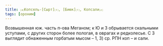 ```yaml
---
title: ⒜Копсель-[Сырт]⒯, [Биюк]⒯, Копсали⒵
tags: [ороним]
---
```


Возвышенная юж. часть п-ова Меганом; к Ю и З обрывается скальными уступами, с
других сторон более пологая, в оврагах и редколесье. С З выглядит обнаженным
горбатым мысом – 1, 3) ср. РПН коп – и сали.
